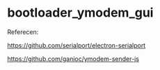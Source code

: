 # bootloader_ymodem_gui

Referecen:

https://github.com/serialport/electron-serialport

https://github.com/ganioc/ymodem-sender-js
